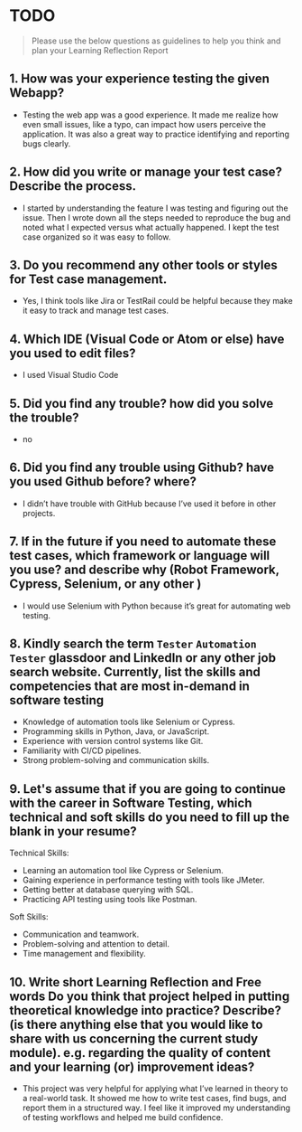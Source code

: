 
# TODO

> Please use the below questions as guidelines to help you think and plan your Learning Reflection Report

## 1. How was your experience testing the given Webapp?
- Testing the web app was a good experience. It made me realize how even small issues, like a typo, can impact how users perceive the application. It was also a great way to practice identifying and reporting bugs clearly.
     

## 2. How did you write or manage your test case? Describe the process.
- I started by understanding the feature I was testing and figuring out the issue. Then I wrote down all the steps needed to reproduce the bug and noted what I expected versus what actually happened. I kept the test case organized so it was easy to follow.
    

## 3. Do you recommend any other tools or styles for Test case management. 
 - Yes, I think tools like Jira or TestRail could be helpful because they make it easy to track and manage test cases. 


## 4. Which IDE (Visual Code or Atom or else) have you used to edit files?
- I used Visual Studio Code


     
## 5. Did you find any trouble? how did you solve the trouble?
- no


## 6. Did you find any trouble using Github? have you used Github before? where?
- I didn’t have trouble with GitHub because I’ve used it before in other projects. 
 

      

## 7. If in the future if you need to automate these test cases, which framework or language will you use? and describe why (Robot Framework, Cypress, Selenium, or any other )
- I would use Selenium with Python because it’s great for automating web testing.



## 8. Kindly search the term `Tester` `Automation Tester` glassdoor and LinkedIn or any other job search website. Currently, list the skills and competencies that are most in-demand in software testing
- Knowledge of automation tools like Selenium or Cypress.
- Programming skills in Python, Java, or JavaScript.
- Experience with version control systems like Git.
- Familiarity with CI/CD pipelines.
- Strong problem-solving and communication skills.



## 9. **Let's assume** that if you are going to continue with the career in Software Testing, which technical and soft skills do you need to fill up the blank in your resume?
Technical Skills:

- Learning an automation tool like Cypress or Selenium.
- Gaining experience in performance testing with tools like JMeter.
- Getting better at database querying with SQL.
- Practicing API testing using tools like Postman.

Soft Skills:

- Communication and teamwork.
- Problem-solving and attention to detail.
- Time management and flexibility.




## 10. Write short Learning Reflection and  Free words Do you think that project helped in putting theoretical knowledge into practice? Describe? (is there anything else that you would like to share with us concerning the current study module). e.g. regarding the quality of content and your learning (or) improvement ideas? 
- This project was very helpful for applying what I’ve learned in theory to a real-world task. It showed me how to write test cases, find bugs, and report them in a structured way. I feel like it improved my understanding of testing workflows and helped me build confidence.




 






